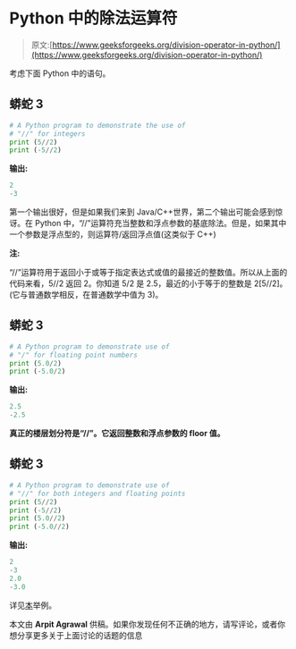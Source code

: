 # Python 中的除法运算符

> 原文:[https://www.geeksforgeeks.org/division-operator-in-python/](https://www.geeksforgeeks.org/division-operator-in-python/)

考虑下面 Python 中的语句。

## 蟒蛇 3

```py
# A Python program to demonstrate the use of
# "//" for integers
print (5//2)
print (-5//2)
```

**输出:**

```py
2
-3
```

第一个输出很好，但是如果我们来到 Java/C++世界，第二个输出可能会感到惊讶。在 Python 中，“//”运算符充当整数和浮点参数的基底除法。但是，如果其中一个参数是浮点型的，则运算符/返回浮点值(这类似于 C++)

**注:**

“//”运算符用于返回小于或等于指定表达式或值的最接近的整数值。所以从上面的代码来看，5//2 返回 2。你知道 5/2 是 2.5，最近的小于等于的整数是 2[5//2]。(它与普通数学相反，在普通数学中值为 3)。

## 蟒蛇 3

```py
# A Python program to demonstrate use of
# "/" for floating point numbers
print (5.0/2)
print (-5.0/2)
```

**输出:**

```py
2.5
-2.5
```

**真正的楼层划分符是“//”。它返回整数和浮点参数的 floor 值。**

## 蟒蛇 3

```py
# A Python program to demonstrate use of
# "//" for both integers and floating points
print (5//2)
print (-5//2)
print (5.0//2)
print (-5.0//2)
```

**输出:**

```py
2
-3
2.0
-3.0
```

详见[本](https://ide.geeksforgeeks.org/Rm9JMm)举例。

本文由 **Arpit Agrawal** 供稿。如果你发现任何不正确的地方，请写评论，或者你想分享更多关于上面讨论的话题的信息